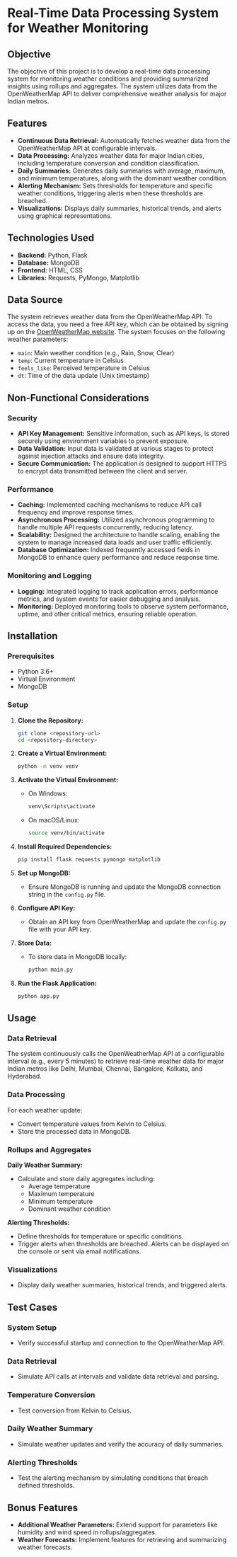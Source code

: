 # Real-Time Data Processing System for Weather Monitoring

## Objective
The objective of this project is to develop a real-time data processing system for monitoring weather conditions and providing summarized insights using rollups and aggregates. The system utilizes data from the OpenWeatherMap API to deliver comprehensive weather analysis for major Indian metros.

## Features
- **Continuous Data Retrieval:** Automatically fetches weather data from the OpenWeatherMap API at configurable intervals.
- **Data Processing:** Analyzes weather data for major Indian cities, including temperature conversion and condition classification.
- **Daily Summaries:** Generates daily summaries with average, maximum, and minimum temperatures, along with the dominant weather condition.
- **Alerting Mechanism:** Sets thresholds for temperature and specific weather conditions, triggering alerts when these thresholds are breached.
- **Visualizations:** Displays daily summaries, historical trends, and alerts using graphical representations.

## Technologies Used
- **Backend:** Python, Flask
- **Database:** MongoDB
- **Frontend:** HTML, CSS
- **Libraries:** Requests, PyMongo, Matplotlib

## Data Source
The system retrieves weather data from the OpenWeatherMap API. To access the data, you need a free API key, which can be obtained by signing up on the [OpenWeatherMap website](https://openweathermap.org/api). The system focuses on the following weather parameters:
- `main`: Main weather condition (e.g., Rain, Snow, Clear)
- `temp`: Current temperature in Celsius
- `feels_like`: Perceived temperature in Celsius
- `dt`: Time of the data update (Unix timestamp)

## Non-Functional Considerations

### Security
- **API Key Management:** Sensitive information, such as API keys, is stored securely using environment variables to prevent exposure.
- **Data Validation:** Input data is validated at various stages to protect against injection attacks and ensure data integrity.
- **Secure Communication:** The application is designed to support HTTPS to encrypt data transmitted between the client and server.

### Performance
- **Caching:** Implemented caching mechanisms to reduce API call frequency and improve response times.
- **Asynchronous Processing:** Utilized asynchronous programming to handle multiple API requests concurrently, reducing latency.
- **Scalability:** Designed the architecture to handle scaling, enabling the system to manage increased data loads and user traffic efficiently.
- **Database Optimization:** Indexed frequently accessed fields in MongoDB to enhance query performance and reduce response time.

### Monitoring and Logging
- **Logging:** Integrated logging to track application errors, performance metrics, and system events for easier debugging and analysis.
- **Monitoring:** Deployed monitoring tools to observe system performance, uptime, and other critical metrics, ensuring reliable operation.

## Installation

### Prerequisites
- Python 3.6+
- Virtual Environment
- MongoDB

### Setup
1. **Clone the Repository:**
   ```bash
   git clone <repository-url>
   cd <repository-directory>
   ```

2. **Create a Virtual Environment:**
   ```bash
   python -m venv venv
   ```

3. **Activate the Virtual Environment:**
   - On Windows:
     ```bash
     venv\Scripts\activate
     ```
   - On macOS/Linux:
     ```bash
     source venv/bin/activate
     ```

4. **Install Required Dependencies:**
   ```bash
   pip install flask requests pymongo matplotlib
   ```

5. **Set up MongoDB:**
   - Ensure MongoDB is running and update the MongoDB connection string in the `config.py` file.

6. **Configure API Key:**
   - Obtain an API key from OpenWeatherMap and update the `config.py` file with your API key.

7. **Store Data:**
   - To store data in MongoDB locally:
     ```bash
     python main.py
     ```

8. **Run the Flask Application:**
   ```bash
   python app.py
   ```

## Usage

### Data Retrieval
The system continuously calls the OpenWeatherMap API at a configurable interval (e.g., every 5 minutes) to retrieve real-time weather data for major Indian metros like Delhi, Mumbai, Chennai, Bangalore, Kolkata, and Hyderabad.

### Data Processing
For each weather update:
- Convert temperature values from Kelvin to Celsius.
- Store the processed data in MongoDB.

### Rollups and Aggregates
**Daily Weather Summary:**
- Calculate and store daily aggregates including:
  - Average temperature
  - Maximum temperature
  - Minimum temperature
  - Dominant weather condition

**Alerting Thresholds:**
- Define thresholds for temperature or specific conditions.
- Trigger alerts when thresholds are breached. Alerts can be displayed on the console or sent via email notifications.

### Visualizations
- Display daily weather summaries, historical trends, and triggered alerts.

## Test Cases

### System Setup
- Verify successful startup and connection to the OpenWeatherMap API.

### Data Retrieval
- Simulate API calls at intervals and validate data retrieval and parsing.

### Temperature Conversion
- Test conversion from Kelvin to Celsius.

### Daily Weather Summary
- Simulate weather updates and verify the accuracy of daily summaries.

### Alerting Thresholds
- Test the alerting mechanism by simulating conditions that breach defined thresholds.

## Bonus Features
- **Additional Weather Parameters:** Extend support for parameters like humidity and wind speed in rollups/aggregates.
- **Weather Forecasts:** Implement features for retrieving and summarizing weather forecasts.
